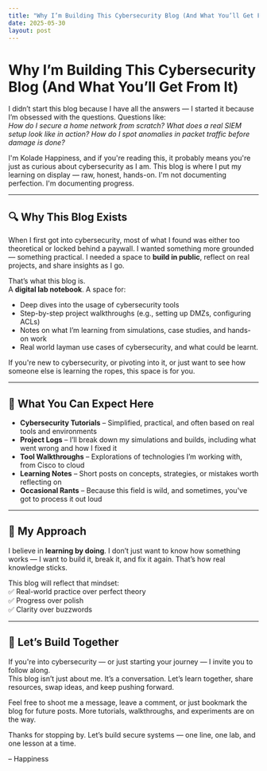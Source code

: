 ```yaml
---
title: "Why I’m Building This Cybersecurity Blog (And What You’ll Get From It)"
date: 2025-05-30
layout: post
---
```


# Why I’m Building This Cybersecurity Blog (And What You’ll Get From It)

I didn’t start this blog because I have all the answers — I started it because I’m obsessed with the questions. Questions like:  
*How do I secure a home network from scratch? What does a real SIEM setup look like in action? How do I spot anomalies in packet traffic before damage is done?*

I'm Kolade Happiness, and if you're reading this, it probably means you're just as curious about cybersecurity as I am. This blog is where I put my learning on display — raw, honest, hands-on. I'm not documenting perfection. I'm documenting progress.

---

## 🔍 Why This Blog Exists

When I first got into cybersecurity, most of what I found was either too theoretical or locked behind a paywall. I wanted something more grounded — something practical. I needed a space to **build in public**, reflect on real projects, and share insights as I go.

That’s what this blog is.  
A **digital lab notebook**. A space for:
- Deep dives into the usage of cybersecurity tools
- Step-by-step project walkthroughs (e.g., setting up DMZs, configuring ACLs)
- Notes on what I’m learning from simulations, case studies, and hands-on work
- Real world layman use cases of cybersecurity, and what could be learnt.

If you're new to cybersecurity, or pivoting into it, or just want to see how someone else is learning the ropes, this space is for you.

---

## 🧠 What You Can Expect Here

- **Cybersecurity Tutorials** – Simplified, practical, and often based on real tools and environments  
- **Project Logs** – I’ll break down my simulations and builds, including what went wrong and how I fixed it  
- **Tool Walkthroughs** – Explorations of technologies I’m working with, from Cisco to cloud  
- **Learning Notes** – Short posts on concepts, strategies, or mistakes worth reflecting on  
- **Occasional Rants** – Because this field is wild, and sometimes, you've got to process it out loud

---

## 🎯 My Approach

I believe in **learning by doing**. I don’t just want to know how something works — I want to build it, break it, and fix it again. That’s how real knowledge sticks.

This blog will reflect that mindset:  
✅ Real-world practice over perfect theory  
✅ Progress over polish  
✅ Clarity over buzzwords

---

## 👋 Let’s Build Together

If you're into cybersecurity — or just starting your journey — I invite you to follow along.  
This blog isn’t just about me. It’s a conversation. Let’s learn together, share resources, swap ideas, and keep pushing forward.

Feel free to shoot me a message, leave a comment, or just bookmark the blog for future posts. More tutorials, walkthroughs, and experiments are on the way.

Thanks for stopping by. Let’s build secure systems — one line, one lab, and one lesson at a time.

– Happiness
